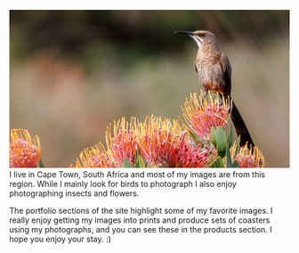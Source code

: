 ![Cape robin chat at Kirstenbosch Botanical Gardens](/img/20221009_154628-780_kirstenbosch_botanical_gardens.jpg)
I live in Cape Town, South Africa and most of my images are from this region. While I mainly look for birds to photograph I also enjoy photographing insects and flowers.

The portfolio sections of the site highlight some of my favorite images.
I really enjoy getting my images into prints and produce sets of coasters using my photographs, and you can see these in the products section.
I hope you enjoy your stay. :)